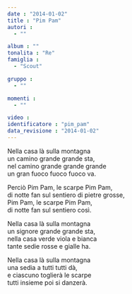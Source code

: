 ```yaml
---
date : "2014-01-02"
title : "Pim Pam"
autori : 
  - ""

album : ""
tonalita : "Re"
famiglia : 
  - "Scout"

gruppo : 
  - ""

momenti : 
  - ""

video : 
identificatore : "pim_pam"
data_revisione : "2014-01-02"
---
```

  
  
 Nella casa là sulla montagna  
un camino grande grande sta,  
nel camino grande grande grande  
un gran fuoco fuoco fuoco va.  
  
  
Perciò Pim Pam, le scarpe Pim Pam,  
di notte fan sul sentiero di pietre grosse,  
Pim Pam, le scarpe Pim Pam,  
di notte fan sul sentiero così.  
  
  
  
Nella casa là sulla montagna   
un signore grande grande sta,  
nella casa verde viola e bianca  
tante sedie rosse e gialle ha.  
  
  
Nella casa là sulla montagna  
una sedia a tutti tutti dà,  
e ciascuno toglierà le scarpe  
tutti insieme poi si danzerà.  
  
